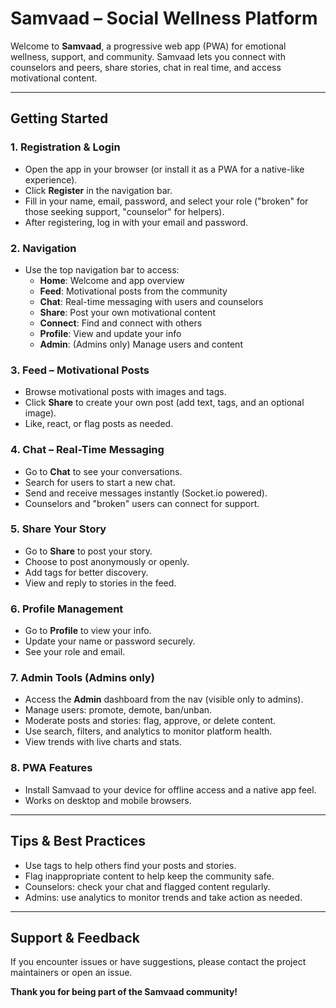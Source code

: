 # Samvaad – Social Wellness Platform

Welcome to **Samvaad**, a progressive web app (PWA) for emotional wellness, support, and community. Samvaad lets you connect with counselors and peers, share stories, chat in real time, and access motivational content.

---

## **Getting Started**

### 1. **Registration & Login**
- Open the app in your browser (or install it as a PWA for a native-like experience).
- Click **Register** in the navigation bar.
- Fill in your name, email, password, and select your role ("broken" for those seeking support, "counselor" for helpers).
- After registering, log in with your email and password.

### 2. **Navigation**
- Use the top navigation bar to access:
  - **Home**: Welcome and app overview
  - **Feed**: Motivational posts from the community
  - **Chat**: Real-time messaging with users and counselors
  - **Share**: Post your own motivational content
  - **Connect**: Find and connect with others
  - **Profile**: View and update your info
  - **Admin**: (Admins only) Manage users and content

### 3. **Feed – Motivational Posts**
- Browse motivational posts with images and tags.
- Click **Share** to create your own post (add text, tags, and an optional image).
- Like, react, or flag posts as needed.

### 4. **Chat – Real-Time Messaging**
- Go to **Chat** to see your conversations.
- Search for users to start a new chat.
- Send and receive messages instantly (Socket.io powered).
- Counselors and "broken" users can connect for support.

### 5. **Share Your Story**
- Go to **Share** to post your story.
- Choose to post anonymously or openly.
- Add tags for better discovery.
- View and reply to stories in the feed.

### 6. **Profile Management**
- Go to **Profile** to view your info.
- Update your name or password securely.
- See your role and email.

### 7. **Admin Tools** (Admins only)
- Access the **Admin** dashboard from the nav (visible only to admins).
- Manage users: promote, demote, ban/unban.
- Moderate posts and stories: flag, approve, or delete content.
- Use search, filters, and analytics to monitor platform health.
- View trends with live charts and stats.

### 8. **PWA Features**
- Install Samvaad to your device for offline access and a native app feel.
- Works on desktop and mobile browsers.

---

## **Tips & Best Practices**
- Use tags to help others find your posts and stories.
- Flag inappropriate content to help keep the community safe.
- Counselors: check your chat and flagged content regularly.
- Admins: use analytics to monitor trends and take action as needed.

---

## **Support & Feedback**
If you encounter issues or have suggestions, please contact the project maintainers or open an issue.

**Thank you for being part of the Samvaad community!**
